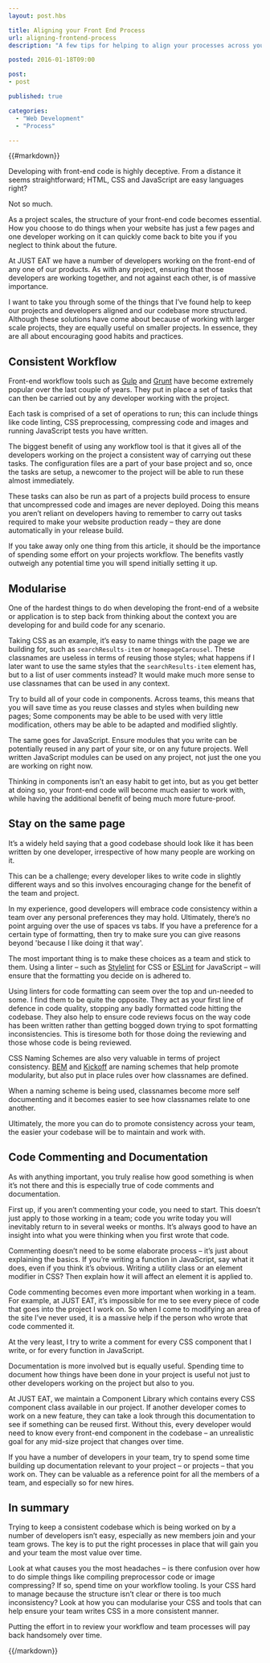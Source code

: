 ```yaml
---
layout: post.hbs

title: Aligning your Front End Process
url: aligning-frontend-process
description: "A few tips for helping to align your processes across your team to help with consistency in your projects."

posted: 2016-01-18T09:00

post:
- post

published: true

categories:
  - "Web Development"
  - "Process"

---
```


{{#markdown}}

Developing with front-end code is highly deceptive.  From a distance it seems straightforward; HTML, CSS and JavaScript are easy languages right?

Not so much.

As a project scales, the structure of your front-end code becomes essential.  How you choose to do things when your website has just a few pages and one developer working on it can quickly come back to bite you if you neglect to think about the future.

At JUST EAT we have a number of developers working on the front-end of any one of our products.  As with any project, ensuring that those developers are working together, and not against each other, is of massive importance.

I want to take you through some of the things that I’ve found help to keep our projects and developers aligned and our codebase more structured.  Although these solutions have come about because of working with larger scale projects, they are equally useful on smaller projects.  In essence, they are all about encouraging good habits and practices.


## Consistent Workflow

Front-end workflow tools such as [Gulp](http://gulpjs.com/) and [Grunt](http://gruntjs.com/) have become extremely popular over the last couple of years.  They put in place a set of tasks that can then be carried out by any developer working with the project.

Each task is comprised of a set of operations to run; this can include things like code linting, CSS preprocessing, compressing code and images and running JavaScript tests you have written.

The biggest benefit of using any workflow tool is that it gives all of the developers working on the project a consistent way of carrying out these tasks.  The configuration files are a part of your base project and so, once the tasks are setup, a newcomer to the project will be able to run these almost immediately.

These tasks can also be run as part of a projects build process to ensure that uncompressed code and images are never deployed.  Doing this means you aren’t reliant on developers having to remember to carry out tasks required to make your website production ready – they are done automatically in your release build.

If you take away only one thing from this article, it should be the importance of spending some effort on your projects workflow.  The benefits vastly outweigh any potential time you will spend initially setting it up.


## Modularise

One of the hardest things to do when developing the front-end of a website or application is to step back from thinking about the context you are developing for and build code for any scenario.

Taking CSS as an example, it’s easy to name things with the page we are building for, such as `searchResults-item` or `homepageCarousel`.  These classnames are useless in terms of reusing those styles; what happens if I later want to use the same styles that the `searchResults-item` element has, but to a list of user comments instead?  It would make much more sense to use classnames that can be used in any context.

Try to build all of your code in components.  Across teams, this means that you will save time as you reuse classes and styles when building new pages; Some components may be able to be used with very little modification, others may be able to be adapted and modified slightly.

The same goes for JavaScript.  Ensure modules that you write can be potentially reused in any part of your site, or on any future projects.  Well written JavaScript modules can be used on any project, not just the one you are working on right now.

Thinking in components isn’t an easy habit to get into, but as you get better at doing so, your front-end code will become much easier to work with, while having the additional benefit of being much more future-proof.


## Stay on the same page

It’s a widely held saying that a good codebase should look like it has been written by one developer, irrespective of how many people are working on it.

This can be a challenge; every developer likes to write code in slightly different ways and so this involves encouraging change for the benefit of the team and project.

In my experience, good developers will embrace code consistency within a team over any personal preferences they may hold.  Ultimately, there’s no point arguing over the use of spaces vs tabs.  If you have a preference for a certain type of formatting, then try to make sure you can give reasons beyond 'because I like doing it that way'.

The most important thing is to make these choices as a team and stick to them.  Using a linter – such as [Stylelint](http://stylelint.io/) for CSS or [ESLint](http://eslint.org/) for JavaScript – will ensure that the formatting you decide on is adhered to.

Using linters for code formatting can seem over the top and un-needed to some.  I find them to be quite the opposite.  They act as your first line of defence in code quality, stopping any badly formatted code hitting the codebase.  They also help to ensure code reviews focus on the way code has been written rather than getting bogged down trying to spot formatting inconsistencies.  This is tiresome both for those doing the reviewing and those whose code is being reviewed.

CSS Naming Schemes are also very valuable in terms of project consistency.  [BEM](https://en.bem.info/method/key-concepts/) and [Kickoff](http://trykickoff.com/learn/css.html#namingscheme) are naming schemes that help promote modularity, but also put in place rules over how classnames are defined.

When a naming scheme is being used, classnames become more self documenting and it becomes easier to see how classnames relate to one another.

Ultimately, the more you can do to promote consistency across your team, the easier your codebase will be to maintain and work with.


## Code Commenting and Documentation

As with anything important, you truly realise how good something is when it’s not there and this is especially true of code comments and documentation.

First up, if you aren’t commenting your code, you need to start.  This doesn’t just apply to those working in a team; code you write today you will inevitably return to in several weeks or months.  It’s always good to have an insight into what you were thinking when you first wrote that code.

Commenting doesn’t need to be some elaborate process – it’s just about explaining the basics.  If you’re writing a function in JavaScript, say what it does, even if you think it’s obvious.  Writing a utility class or an element modifier in CSS?  Then explain how it will affect an element it is applied to.

Code commenting becomes even more important when working in a team.  For example, at JUST EAT, it’s impossible for me to see every piece of code that goes into the project I work on.  So when I come to modifying an area of the site I’ve never used, it is a massive help if the person who wrote that code commented it.

At the very least, I try to write a comment for every CSS component that I write, or for every function in JavaScript.

Documentation is more involved but is equally useful.  Spending time to document how things have been done in your project is useful not just to other developers working on the project but also to you.

At JUST EAT, we maintain a Component Library which contains every CSS component class available in our project.  If another developer comes to work on a new feature, they can take a look through this documentation to see if something can be reused first.  Without this, every developer would need to know every front-end component in the codebase – an unrealistic goal for any mid-size project that changes over time.

If you have a number of developers in your team, try to spend some time building up documentation relevant to your project – or projects – that you work on.  They can be valuable as a reference point for all the members of a team, and especially so for new hires.


## In summary

Trying to keep a consistent codebase which is being worked on by a number of developers isn’t easy, especially as new members join and your team grows.  The key is to put the right processes in place that will gain you and your team the most value over time.

Look at what causes you the most headaches – is there confusion over how to do simple things like compiling preprocessor code or image compressing?  If so, spend time on your workflow tooling.  Is your CSS hard to manage because the structure isn’t clear or there is too much inconsistency?  Look at how you can modularise your CSS and tools that can help ensure your team writes CSS in a more consistent manner.

Putting the effort in to review your workflow and team processes will pay back handsomely over time.

{{/markdown}}
